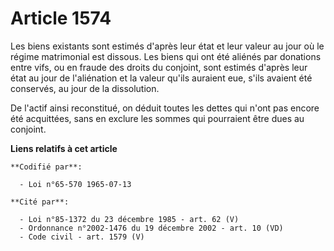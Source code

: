 # Article 1574

Les biens existants sont estimés d'après leur état et leur valeur au jour où le régime matrimonial est dissous. Les biens qui
ont été aliénés par donations entre vifs, ou en fraude des droits du conjoint, sont estimés d'après leur état au jour de
l'aliénation et la valeur qu'ils auraient eue, s'ils avaient été conservés, au jour de la dissolution.

De l'actif ainsi reconstitué, on déduit toutes les dettes qui n'ont pas encore été acquittées, sans en exclure les sommes qui
pourraient être dues au conjoint.

**Liens relatifs à cet article**

	**Codifié par**:

	  - Loi n°65-570 1965-07-13

	**Cité par**:

	  - Loi n°85-1372 du 23 décembre 1985 - art. 62 (V)
	  - Ordonnance n°2002-1476 du 19 décembre 2002 - art. 10 (VD)
	  - Code civil - art. 1579 (V)
